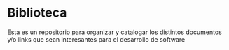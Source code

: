 # Biblioteca
Esta es un repositorio para organizar y catalogar los distintos documentos y/o links que sean interesantes para el desarrollo de software
